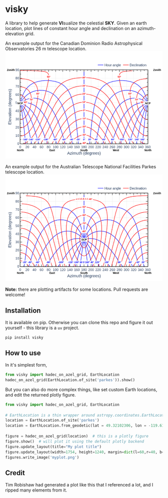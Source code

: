 # visky

A library to help generate **VI**sualize the celestial **SKY**. Given an earth location, plot lines of constant hour angle and declination on an azimuth-elevation grid.

An example output for the Canadian Dominion Radio Astrophysical Observatories 26 m telescope location.
![example-from-DRAO-26m](./assets/26m.png)

An example output for the Australian Telescope National Facilities Parkes telescope location.
![example-from-parkes](./assets/parkes.png)

**Note:** there are plotting artifacts for some locations. Pull requests are welcome!

## Installation

It is available on pip. Otherwise you can clone this repo and figure it out yourself - this library is a `uv` project.

```shell
pip install visky
```

## How to use

In it's simplest form,

```python
from visky import hadec_on_azel_grid, EarthLocation
hadec_on_azel_grid(EarthLocation.of_site('parkes')).show()
```

But you can also do more complex things, like set custom Earth locations, and edit the returned plotly figure.

```python
from visky import hadec_on_azel_grid, EarthLocation

# EarthLocation is a thin wrapper around astropy.coordinates.EarthLocation and can be used in a few ways:
location = EarthLocation.of_site('parkes')
location = EarthLocation.from_geodetic(lat = 49.32102306, lon = -119.61898028, height = 546.566)

figure = hadec_on_azel_grid(location)  # this is a plotly figure
figure.show()  # will plot it using the default plotly backend
figure.update_layout(title="My plot title")
figure.update_layout(width=1754, height=1240, margin=dict(l=60,r=40, b=60,t=60))  # good for A4 paper
figures.write_image('myplot.png')
```

## Credit

Tim Robishaw had generated a plot like this that I referenced a lot, and I ripped many elements from it.